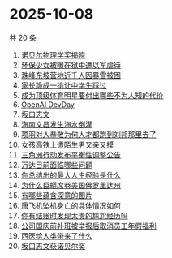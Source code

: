 # 2025-10-08

共 20 条

<!-- BEGIN -->
<!-- 最后更新时间 Wed Oct 08 2025 06:18:55 GMT+0800 (China Standard Time) -->

1. [诺贝尔物理学奖揭晓](https://www.zhihu.com/search?q=%E8%AF%BA%E8%B4%9D%E5%B0%94%E7%89%A9%E7%90%86%E5%AD%A6%E5%A5%96%E6%8F%AD%E6%99%93)
1. [环保少女被曝在狱中遭以军虐待](https://www.zhihu.com/search?q=%E7%8E%AF%E4%BF%9D%E5%B0%91%E5%A5%B3%E8%A2%AB%E6%9B%9D%E5%9C%A8%E7%8B%B1%E4%B8%AD%E9%81%AD%E4%BB%A5%E5%86%9B%E8%99%90%E5%BE%85)
1. [珠峰东坡营地近千人因暴雪被困](https://www.zhihu.com/search?q=%E7%8F%A0%E5%B3%B0%E4%B8%9C%E5%9D%A1%E8%90%A5%E5%9C%B0%E8%BF%91%E5%8D%83%E4%BA%BA%E5%9B%A0%E6%9A%B4%E9%9B%AA%E8%A2%AB%E5%9B%B0)
1. [家长跪成一排让中学生踩过](https://www.zhihu.com/search?q=%E5%AE%B6%E9%95%BF%E8%B7%AA%E6%88%90%E4%B8%80%E6%8E%92%E8%AE%A9%E4%B8%AD%E5%AD%A6%E7%94%9F%E8%B8%A9%E8%BF%87)
1. [成为顶级体育明星要付出哪些不为人知的代价](https://www.zhihu.com/search?q=%E6%88%90%E4%B8%BA%E9%A1%B6%E7%BA%A7%E4%BD%93%E8%82%B2%E6%98%8E%E6%98%9F%E8%A6%81%E4%BB%98%E5%87%BA%E5%93%AA%E4%BA%9B%E4%B8%8D%E4%B8%BA%E4%BA%BA%E7%9F%A5%E7%9A%84%E4%BB%A3%E4%BB%B7)
1. [OpenAI DevDay](https://www.zhihu.com/search?q=OpenAI%20DevDay)
1. [坂口志文](https://www.zhihu.com/search?q=%E5%9D%82%E5%8F%A3%E5%BF%97%E6%96%87)
1. [海南文昌发生海水倒灌](https://www.zhihu.com/search?q=%E6%B5%B7%E5%8D%97%E6%96%87%E6%98%8C%E5%8F%91%E7%94%9F%E6%B5%B7%E6%B0%B4%E5%80%92%E7%81%8C)
1. [项羽对人恭敬为何人才都跑到刘邦那里去了](https://www.zhihu.com/search?q=%E9%A1%B9%E7%BE%BD%E5%AF%B9%E4%BA%BA%E6%81%AD%E6%95%AC%E4%B8%BA%E4%BD%95%E4%BA%BA%E6%89%8D%E9%83%BD%E8%B7%91%E5%88%B0%E5%88%98%E9%82%A6%E9%82%A3%E9%87%8C%E5%8E%BB%E4%BA%86)
1. [女孩高铁上遭陌生男又亲又摸](https://www.zhihu.com/search?q=%E5%A5%B3%E5%AD%A9%E9%AB%98%E9%93%81%E4%B8%8A%E9%81%AD%E9%99%8C%E7%94%9F%E7%94%B7%E5%8F%88%E4%BA%B2%E5%8F%88%E6%91%B8)
1. [三角洲行动发布平衡性调整公告](https://www.zhihu.com/search?q=%E4%B8%89%E8%A7%92%E6%B4%B2%E8%A1%8C%E5%8A%A8%E5%8F%91%E5%B8%83%E5%B9%B3%E8%A1%A1%E6%80%A7%E8%B0%83%E6%95%B4%E5%85%AC%E5%91%8A)
1. [万达目前面临哪些问题](https://www.zhihu.com/search?q=%E4%B8%87%E8%BE%BE%E7%9B%AE%E5%89%8D%E9%9D%A2%E4%B8%B4%E5%93%AA%E4%BA%9B%E9%97%AE%E9%A2%98)
1. [你总结出的最大人生经验是什么](https://www.zhihu.com/search?q=%E4%BD%A0%E6%80%BB%E7%BB%93%E5%87%BA%E7%9A%84%E6%9C%80%E5%A4%A7%E4%BA%BA%E7%94%9F%E7%BB%8F%E9%AA%8C%E6%98%AF%E4%BB%80%E4%B9%88)
1. [为什么巨蟒席卷美国佛罗里达州](https://www.zhihu.com/search?q=%E4%B8%BA%E4%BB%80%E4%B9%88%E5%B7%A8%E8%9F%92%E5%B8%AD%E5%8D%B7%E7%BE%8E%E5%9B%BD%E4%BD%9B%E7%BD%97%E9%87%8C%E8%BE%BE%E5%B7%9E)
1. [有哪些蕴含深意的图片](https://www.zhihu.com/search?q=%E6%9C%89%E5%93%AA%E4%BA%9B%E8%95%B4%E5%90%AB%E6%B7%B1%E6%84%8F%E7%9A%84%E5%9B%BE%E7%89%87)
1. [唐飞机坠机身亡的具体情况如何](https://www.zhihu.com/search?q=%E5%94%90%E9%A3%9E%E6%9C%BA%E5%9D%A0%E6%9C%BA%E8%BA%AB%E4%BA%A1%E7%9A%84%E5%85%B7%E4%BD%93%E6%83%85%E5%86%B5%E5%A6%82%E4%BD%95)
1. [你有结账时发现太贵的尴尬经历吗](https://www.zhihu.com/search?q=%E4%BD%A0%E6%9C%89%E7%BB%93%E8%B4%A6%E6%97%B6%E5%8F%91%E7%8E%B0%E5%A4%AA%E8%B4%B5%E7%9A%84%E5%B0%B4%E5%B0%AC%E7%BB%8F%E5%8E%86%E5%90%97)
1. [公司国庆前补班被举报后取消员工年假福利](https://www.zhihu.com/search?q=%E5%85%AC%E5%8F%B8%E5%9B%BD%E5%BA%86%E5%89%8D%E8%A1%A5%E7%8F%AD%E8%A2%AB%E4%B8%BE%E6%8A%A5%E5%90%8E%E5%8F%96%E6%B6%88%E5%91%98%E5%B7%A5%E5%B9%B4%E5%81%87%E7%A6%8F%E5%88%A9)
1. [西医给人类带来了什么](https://www.zhihu.com/search?q=%E8%A5%BF%E5%8C%BB%E7%BB%99%E4%BA%BA%E7%B1%BB%E5%B8%A6%E6%9D%A5%E4%BA%86%E4%BB%80%E4%B9%88)
1. [坂口志文获诺贝尔奖](https://www.zhihu.com/search?q=%E5%9D%82%E5%8F%A3%E5%BF%97%E6%96%87%E8%8E%B7%E8%AF%BA%E8%B4%9D%E5%B0%94%E5%A5%96)

<!-- END -->
